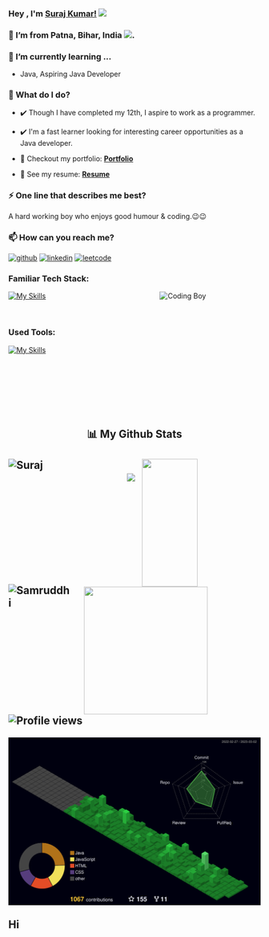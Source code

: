 ### Hey , I'm [Suraj Kumar!](https://suraj-996.github.io) <img src="https://github.com/TheDudeThatCode/TheDudeThatCode/blob/master/Assets/Hi.gif" width="29">

###  🌱 I’m from Patna, Bihar, India <img src="https://github.com/TheDudeThatCode/TheDudeThatCode/blob/master/Assets/Earth.gif" width="29">.
###  🌱 I’m currently learning ...
- Java, Aspiring Java Developer

###  🌱 What do I do?
- ✔️ Though I have completed my 12th, I aspire to work as a programmer.

- ✔️ I'm a fast learner looking for interesting career opportunities as a Java developer. 
- 🔭 Checkout my portfolio: **[Portfolio](https://suraj-996.github.io)**
- 💼 See my resume: **[Resume](https://github.com/suraj-996/suraj-996/blob/main/Suraj_Kumar_Resume%20(2).pdf)**

### ⚡ One line that describes me best? 
A hard working boy who enjoys good humour & coding.😉😉

### 📫 How can you reach me?

[<img src='https://cdn.jsdelivr.net/npm/simple-icons@3.0.1/icons/github.svg' alt='github' height='40'>](https://github.com/suraj-996)
[<img src='https://cdn.jsdelivr.net/npm/simple-icons@3.0.1/icons/linkedin.svg' alt='linkedin' height='40'>](https://www.linkedin.com/in/suraj996/)
[<img src='https://cdn.jsdelivr.net/npm/simple-icons@3.0.1/icons/leetcode.svg' alt='leetcode' height='40'>](https://leetcode.com/Digitalsuraj/)


### Familiar Tech Stack:

<!-- coding boy -->
<img width="40%" align="right" alt="Coding Boy" src="https://github.com/sanajitjana/sanajitjana/blob/master/coding.gif?raw=true" />

<!-- language -->

[![My Skills](https://skillicons.dev/icons?i=java,spring,hibernate,mysql,js,html,css)]()

<br/>

### Used Tools:

[![My Skills](https://skillicons.dev/icons?i=git,github,netlify,heroku,vscode,sts)]()


<br />
<br />
<br />
<br />
<br><br>
<h2 align="center">📊 My Github Stats<h2>
<div>

 
   <img align="left" src="https://github-readme-streak-stats.herokuapp.com?user=suraj-996&theme=tokyonight&border_radius=10" alt="Suraj" height="250px" width="47%" />
  <img align="right" src="https://github-readme-stats.vercel.app/api?username=suraj-996&show_icons=true&theme=tokyonight&border_radus=10" height="255px" width="47%"/>
<div>
  </br>
  
<div>
  <img align="left" src="https://github-readme-stats.vercel.app/api/top-langs/?username=suraj-996&theme=tokyonight" alt="Samruddhi" height="260px" width="25%" />
  <img align="right" src="https://activity-graph.herokuapp.com/graph?username=suraj-996&theme=tokyonight&hide_border=true&area=true&border_radus=10" height="255px" width="70%"/>
<div>

  
 <img  src="https://raw.githubusercontent.com/Trilokia/Trilokia/379277808c61ef204768a61bbc5d25bc7798ccf1/bottom_header.svg" />

![Profile views](https://gpvc.arturio.dev/suraj-996)  

 



![](./profile-3d-contrib/profile-night-green.svg)

 Hi

